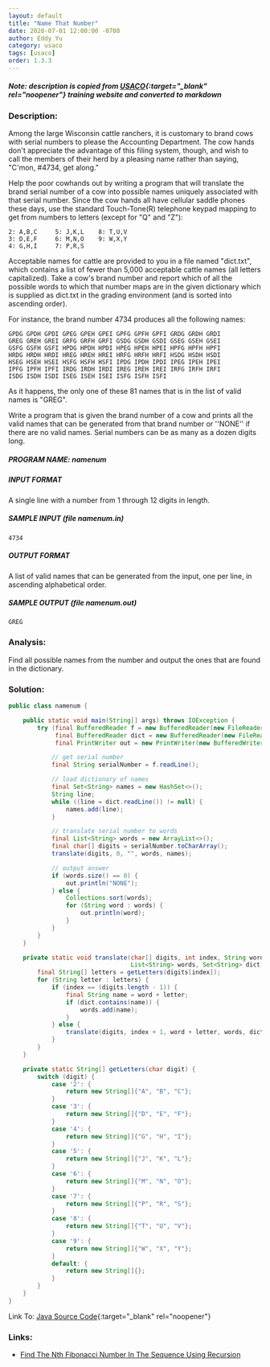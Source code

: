 ```yaml
---
layout: default
title: "Name That Number"
date: 2020-07-01 12:00:00 -0700
author: Eddy Yu
category: usaco
tags: [usaco]
order: 1.3.3
---
```


##### Note: description is copied from [USACO](http://www.usaco.org/){:target="_blank" rel="noopener"} training website and converted to markdown

### Description:
Among the large Wisconsin cattle ranchers, it is customary to brand cows with 
serial numbers to please the Accounting Department. The cow hands don't 
appreciate the advantage of this filing system, though, and wish to call the 
members of their herd by a pleasing name rather than saying, "C'mon, #4734, 
get along."

Help the poor cowhands out by writing a program that will translate the brand 
serial number of a cow into possible names uniquely associated with that serial 
number. Since the cow hands all have cellular saddle phones these days, use the 
standard Touch-Tone(R) telephone keypad mapping to get from numbers to letters 
(except for "Q" and "Z"):
```
2: A,B,C     5: J,K,L    8: T,U,V
3: D,E,F     6: M,N,O    9: W,X,Y
4: G,H,I     7: P,R,S
```
Acceptable names for cattle are provided to you in a file named "dict.txt", 
which contains a list of fewer than 5,000 acceptable cattle names (all 
letters capitalized). Take a cow's brand number and report which of all the 
possible words to which that number maps are in the given dictionary which is 
supplied as dict.txt in the grading environment (and is sorted into ascending 
order).

For instance, the brand number 4734 produces all the following names:
```
GPDG GPDH GPDI GPEG GPEH GPEI GPFG GPFH GPFI GRDG GRDH GRDI
GREG GREH GREI GRFG GRFH GRFI GSDG GSDH GSDI GSEG GSEH GSEI
GSFG GSFH GSFI HPDG HPDH HPDI HPEG HPEH HPEI HPFG HPFH HPFI
HRDG HRDH HRDI HREG HREH HREI HRFG HRFH HRFI HSDG HSDH HSDI
HSEG HSEH HSEI HSFG HSFH HSFI IPDG IPDH IPDI IPEG IPEH IPEI
IPFG IPFH IPFI IRDG IRDH IRDI IREG IREH IREI IRFG IRFH IRFI
ISDG ISDH ISDI ISEG ISEH ISEI ISFG ISFH ISFI
```
As it happens, the only one of these 81 names that is in the list of valid 
names is "GREG".

Write a program that is given the brand number of a cow and prints all the 
valid names that can be generated from that brand number or ''NONE'' if there 
are no valid names. Serial numbers can be as many as a dozen digits long.

##### PROGRAM NAME: namenum

##### INPUT FORMAT
A single line with a number from 1 through 12 digits in length.

##### SAMPLE INPUT (file namenum.in)
```
4734
```

##### OUTPUT FORMAT
A list of valid names that can be generated from the input, one per line, in 
ascending alphabetical order.

##### SAMPLE OUTPUT (file namenum.out)
```
GREG
```

### Analysis:
Find all possible names from the number and output the ones that are found in
the dictionary.
    
### Solution:
```java
public class namenum {

    public static void main(String[] args) throws IOException {
        try (final BufferedReader f = new BufferedReader(new FileReader("namenum.in"));
             final BufferedReader dict = new BufferedReader(new FileReader("dict.txt"));
             final PrintWriter out = new PrintWriter(new BufferedWriter(new FileWriter("namenum.out")))) {

            // get serial number
            final String serialNumber = f.readLine();

            // load dictionary of names
            final Set<String> names = new HashSet<>();
            String line;
            while ((line = dict.readLine()) != null) {
                names.add(line);
            }

            // translate serial number to words
            final List<String> words = new ArrayList<>();
            final char[] digits = serialNumber.toCharArray();
            translate(digits, 0, "", words, names);

            // output answer
            if (words.size() == 0) {
                out.println("NONE");
            } else {
                Collections.sort(words);
                for (String word : words) {
                    out.println(word);
                }
            }
        }
    }

    private static void translate(char[] digits, int index, String word,
                                  List<String> words, Set<String> dict) {
        final String[] letters = getLetters(digits[index]);
        for (String letter : letters) {
            if (index == (digits.length - 1)) {
                final String name = word + letter;
                if (dict.contains(name)) {
                    words.add(name);
                }
            } else {
                translate(digits, index + 1, word + letter, words, dict);
            }
        }
    }

    private static String[] getLetters(char digit) {
        switch (digit) {
            case '2': {
                return new String[]{"A", "B", "C"};
            }
            case '3': {
                return new String[]{"D", "E", "F"};
            }
            case '4': {
                return new String[]{"G", "H", "I"};
            }
            case '5': {
                return new String[]{"J", "K", "L"};
            }
            case '6': {
                return new String[]{"M", "N", "O"};
            }
            case '7': {
                return new String[]{"P", "R", "S"};
            }
            case '8': {
                return new String[]{"T", "U", "V"};
            }
            case '9': {
                return new String[]{"W", "X", "Y"};
            }
            default: {
                return new String[]{};
            }
        }
    }
}
``` 
Link To: [Java Source Code](https://github.com/eddycyu/usaco/blob/master/src/namenum.java){:target="_blank" rel="noopener"}

### Links:
* [Find The Nth Fibonacci Number In The Sequence Using Recursion](/blog/find-nth-fibonacci-number-recursion.html)
